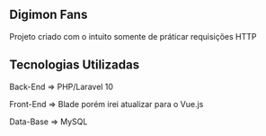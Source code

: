 ## Digimon Fans

<p> Projeto criado com o intuito somente de práticar requisições HTTP </p>

## Tecnologias Utilizadas

<div>
  
<p> Back-End    =>  PHP/Laravel 10 </p>
<p> Front-End   =>  Blade porém irei atualizar para o Vue.js </p>
<p> Data-Base   =>  MySQL </p>  
    
</div>

